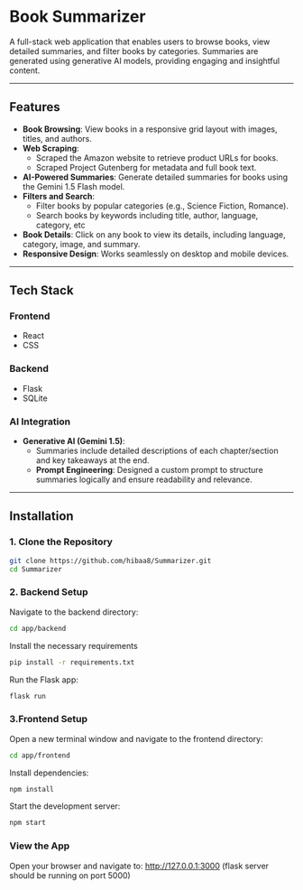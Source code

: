 # **Book Summarizer**

A full-stack web application that enables users to browse books, view detailed summaries, and filter books by categories. Summaries are generated using generative AI models, providing engaging and insightful content.

---

## **Features**

- **Book Browsing**: View books in a responsive grid layout with images, titles, and authors.
- **Web Scraping**: 
  - Scraped the Amazon website to retrieve product URLs for books.
  - Scraped Project Gutenberg for metadata and full book text.
- **AI-Powered Summaries**: Generate detailed summaries for books using the Gemini 1.5 Flash model.
- **Filters and Search**:
  - Filter books by popular categories (e.g., Science Fiction, Romance).
  - Search books by keywords including title, author, language, category, etc
- **Book Details**: Click on any book to view its details, including language, category, image, and summary.
- **Responsive Design**: Works seamlessly on desktop and mobile devices.

---

## **Tech Stack**

### **Frontend**
- React
- CSS

### **Backend**
- Flask
- SQLite

### **AI Integration**
- **Generative AI (Gemini 1.5)**: 
  - Summaries include detailed descriptions of each chapter/section and key takeaways at the end.
  - **Prompt Engineering**: Designed a custom prompt to structure summaries logically and ensure readability and relevance.

---

## **Installation**

### **1. Clone the Repository**
```bash
git clone https://github.com/hibaa8/Summarizer.git
cd Summarizer
```

### **2. Backend Setup**

Navigate to the backend directory:
```bash
cd app/backend
```

Install the necessary requirements
```bash
pip install -r requirements.txt   
```

Run the Flask app:
```bash
flask run
```

### **3.Frontend Setup**

Open a new terminal window and navigate to the frontend directory:
```bash
cd app/frontend
```

Install dependencies:
```bash
npm install
```

Start the development server:
```bash
npm start
```

### **View the App**
Open your browser and navigate to: http://127.0.0.1:3000 
(flask server should be running on port 5000)
